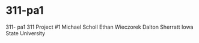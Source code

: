 # 311-pa1
311- pa1
311 Project #1
Michael Scholl
Ethan Wieczorek
Dalton Sherratt
Iowa State University
